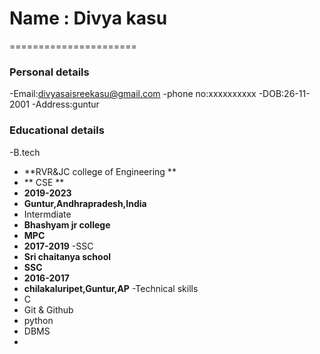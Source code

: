 # Name : Divya kasu
======================
### Personal details
 -Email:divyasaisreekasu@gmail.com
 -phone no:xxxxxxxxxx
 -DOB:26-11-2001
 -Address:guntur
### Educational details
-B.tech
- **RVR&JC college of Engineering **
- ** CSE **
- **2019-2023**
- **Guntur,Andhrapradesh,India**
- Intermdiate
- **Bhashyam jr college**
- **MPC**
- **2017-2019**
-SSC
- **Sri chaitanya school**
- **SSC**
- **2016-2017**
- **chilakaluripet,Guntur,AP**
-Technical skills
- C
- Git & Github
- python 
- DBMS
- 
